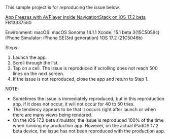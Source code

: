 This sample project is for reproducing the issue below.
 
[App Freezes with AVPlayer Inside NavigationStack on iOS 17.2 beta](https://developer.apple.com/forums/thread/741002)
FB13337560

Environment:
macOS: macOS Sonoma 14.1.1
Xcode: 15.1 beta 3(15C5059c)
iPhone Simulator: iPhone SE(3rd generation) 1OS 17.2 (21C5046b)

Steps:

1. Launch the app.
2. Scroll through the list.
3. Tap on a cell. The issue is reproduced if scrolling does not reach 500 lines on the next screen.
4. If the issue is not reproduced, close the app and return to Step 1.

NOTE: 
- Sometimes the issue is immediately reproduced, but in this reproduction app, if it does not occur, it will not occur for 40 to 50 tries.
- The tendency appears to be that it occurs right after launch or when there are many views being rendered.
- On the iOS 17.2 beta simulator, the issue is reproduced 100% of the time when running my production app. However, on the actual iPadOS 17.2 beta device, the issue has not been reproduced with the production app.

